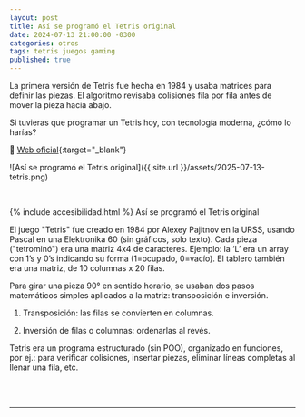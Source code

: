 ```yaml
---
layout: post
title: Así se programó el Tetris original
date: 2024-07-13 21:00:00 -0300
categories: otros
tags: tetris juegos gaming
published: true
---
```


La primera versión de Tetris fue hecha en 1984 y usaba matrices para definir las piezas. El algoritmo revisaba colisiones fila por fila antes de mover la pieza hacia abajo.

Si tuvieras que programar un Tetris hoy, con tecnología moderna, ¿cómo lo harías?

🔗 [Web oficial](https://www.tetris.com/){:target="_blank"}


![Así se programó el Tetris original]({{ site.url }}/assets/2025-07-13-tetris.png)


&nbsp;

{% include accesibilidad.html %}
Así se programó el Tetris original

El juego "Tetris" fue creado en 1984 por Alexey Pajitnov en la URSS, usando Pascal en una Elektronika 60 (sin gráficos, solo texto). Cada pieza ("tetrominó") era una matriz 4x4 de caracteres. Ejemplo: la ‘L’ era un array con 1’s y 0’s indicando su forma (1=ocupado, 0=vacío). El tablero también era una matriz, de 10 columnas x 20 filas.

Para girar una pieza 90° en sentido horario, se usaban dos pasos matemáticos simples aplicados a la matriz: transposición e inversión.

1. Transposición: las filas se convierten en columnas.

2. Inversión de filas o columnas: ordenarlas al revés.

Tetris era un programa estructurado (sin POO), organizado en funciones, por ej.: para verificar colisiones, insertar piezas, eliminar líneas completas al llenar una fila, etc.


</div></details>
<br />&nbsp;
<hr />
